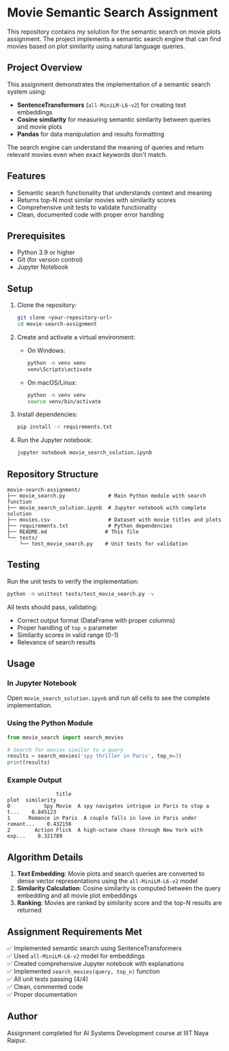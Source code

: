 # Movie Semantic Search Assignment

This repository contains my solution for the semantic search on movie plots assignment. The project implements a semantic search engine that can find movies based on plot similarity using natural language queries.

## Project Overview

This assignment demonstrates the implementation of a semantic search system using:
- **SentenceTransformers** (`all-MiniLM-L6-v2`) for creating text embeddings
- **Cosine similarity** for measuring semantic similarity between queries and movie plots
- **Pandas** for data manipulation and results formatting

The search engine can understand the meaning of queries and return relevant movies even when exact keywords don't match.

## Features

- Semantic search functionality that understands context and meaning
- Returns top-N most similar movies with similarity scores
- Comprehensive unit tests to validate functionality
- Clean, documented code with proper error handling

## Prerequisites

- Python 3.9 or higher
- Git (for version control)
- Jupyter Notebook

## Setup

1. Clone the repository:
   ```bash
   git clone <your-repository-url>
   cd movie-search-assignment
   ```

2. Create and activate a virtual environment:
   - On Windows:
     ```bash
     python -m venv venv
     venv\Scripts\activate
     ```
   - On macOS/Linux:
     ```bash
     python -m venv venv
     source venv/bin/activate
     ```

3. Install dependencies:
   ```bash
   pip install -r requirements.txt
   ```

4. Run the Jupyter notebook:
   ```bash
   jupyter notebook movie_search_solution.ipynb
   ```

## Repository Structure

```
movie-search-assignment/
├── movie_search.py              # Main Python module with search function
├── movie_search_solution.ipynb  # Jupyter notebook with complete solution
├── movies.csv                   # Dataset with movie titles and plots
├── requirements.txt             # Python dependencies
├── README.md                   # This file
└── tests/
    └── test_movie_search.py    # Unit tests for validation
```

## Testing

Run the unit tests to verify the implementation:

```bash
python -m unittest tests/test_movie_search.py -v
```

All tests should pass, validating:
- Correct output format (DataFrame with proper columns)
- Proper handling of `top_n` parameter
- Similarity scores in valid range (0-1)
- Relevance of search results

## Usage

### In Jupyter Notebook
Open `movie_search_solution.ipynb` and run all cells to see the complete implementation.

### Using the Python Module
```python
from movie_search import search_movies

# Search for movies similar to a query
results = search_movies('spy thriller in Paris', top_n=3)
print(results)
```

### Example Output
```
                title                                               plot  similarity
0           Spy Movie  A spy navigates intrigue in Paris to stop a t...    0.845123
1      Romance in Paris  A couple falls in love in Paris under romant...    0.432156
2        Action Flick  A high-octane chase through New York with exp...    0.321789
```

## Algorithm Details

1. **Text Embedding**: Movie plots and search queries are converted to dense vector representations using the `all-MiniLM-L6-v2` model
2. **Similarity Calculation**: Cosine similarity is computed between the query embedding and all movie plot embeddings
3. **Ranking**: Movies are ranked by similarity score and the top-N results are returned

## Assignment Requirements Met

✅ Implemented semantic search using SentenceTransformers  
✅ Used `all-MiniLM-L6-v2` model for embeddings  
✅ Created comprehensive Jupyter notebook with explanations  
✅ Implemented `search_movies(query, top_n)` function  
✅ All unit tests passing (4/4)  
✅ Clean, commented code  
✅ Proper documentation  

## Author

Assignment completed for AI Systems Development course at IIIT Naya Raipur.
